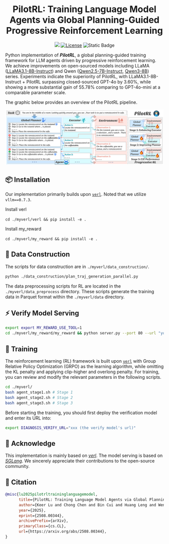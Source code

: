 # <div align="center">PilotRL: Training Language Model Agents via Global Planning-Guided Progressive Reinforcement Learning</div>

<div align="center">
<a href="https://arxiv.org/pdf/2508.00344" target="_blank"><img src=https://img.shields.io/badge/arXiv-b5212f.svg?logo=arxiv></a>
<a href="https://github.com/plageon/HierSearch/blob/main/LICENCE"><img alt="License" src="https://img.shields.io/badge/LICENSE-MIT-green"></a>
<a><img alt="Static Badge" src="https://img.shields.io/badge/made_with-Python-blue"></a>
</div>

Python implementation of ***PilotRL***, a global planning-guided training framework for LLM agents driven by progressive reinforcement learning. We achieve improvements on open-sourced models including LLaMA ([LLaMA3.1-8B-Instruct](https://huggingface.co/meta-llama/Llama-3.1-8B-Instruct)) and Qwen ([Qwen2.5-7B-Instruct](https://huggingface.co/Qwen/Qwen2.5-7B-Instruct), [Qwen3-8B](https://huggingface.co/Qwen/Qwen3-8B)) series. Experiments indicate the superiority of PilotRL, with LLaMA3.1-8B-Instruct + PilotRL surpassing closed-sourced GPT-4o by 3.60%, while showing a more substantial gain of 55.78% comparing to GPT-4o-mini at a comparable parameter scale. 

The graphic below provides an overview of the PilotRL pipeline.

![Illustration of PilotRL.](figures/AgentRL_pipeline.svg)

<!-- ## Getting started -->
## 📦 Installation

Our implementation primarily builds upon [`verl`](https://github.com/volcengine/verl). Noted that we utilize `vllm==0.7.3`. 
<!-- To get started, please install the required packages: -->
<!-- ```bash
pip install -r ./myverl/verl/requirements.txt
``` -->

Install verl

`cd ./myverl/verl && pip install -e .`

Install my_reward

`cd ./myverl/my_reward && pip install -e .`

## 🎯 Data Construction
The scripts for data construction are in `./myverl/data_construction/`.
```bash
python ./data_construction/plan_traj_generation_parallel.py
```
The data preprocessing scripts for RL are located in the `./myverl/data_preprocess` directory. These scripts generate the training data in Parquet format within the `./myverl/data` directory.

## ⚡ Verify Model Serving
```bash
export export MY_REWARD_USE_TOOL=1
cd ./myverl/my_reward/my_reward && python server.py --port 80 --url "your URL" --model "model_name" --key EMPTY --max_tokens 4096 --temperature 0.6 --top_p 0.9
```

## 🚀 Training
The reinforcement learning (RL) framework is built upon [`verl`](https://github.com/volcengine/verl) with Group Relative Policy Optimization (GRPO) as the learning algorithm, while omitting the KL penalty and applying clip-higher and overlong penalty. 
For training, you can review and modify the relevant parameters in the following scripts.
```bash
cd ./myverl/
bash agent_stage1.sh # Stage 1
bash agent_stage2.sh # Stage 2
bash agent_stage3.sh # Stage 3
```
Before starting the training, you should first deploy the verification model and enter its URL into:
```bash
export DIAGNOSIS_VERIFY_URL="xxx (the verify model's url)"
```

<!-- ## Case Study

![Illustration of AgentRL_case_BabyAI_PilotRL.](figures/AgentRL_case_BabyAI_PilotRL.svg)

![Illustration of AgentRL_case_BabyAI_ReAct.](figures/AgentRL_case_BabyAI_ReAct.svg) -->

## 🤝 Acknowledge

This implementation is mainly based on [*verl*](https://github.com/volcengine/verl). The model serving is based on [*SGLang*](https://docs.sglang.ai/). We sincerely appreciate their contributions to the open-source community.

## 📜 Citation

```bibtex
@misc{lu2025pilotrltraininglanguagemodel,
      title={PilotRL: Training Language Model Agents via Global Planning-Guided Progressive Reinforcement Learning}, 
      author={Keer Lu and Chong Chen and Bin Cui and Huang Leng and Wentao Zhang},
      year={2025},
      eprint={2508.00344},
      archivePrefix={arXiv},
      primaryClass={cs.CL},
      url={https://arxiv.org/abs/2508.00344}, 
}
```